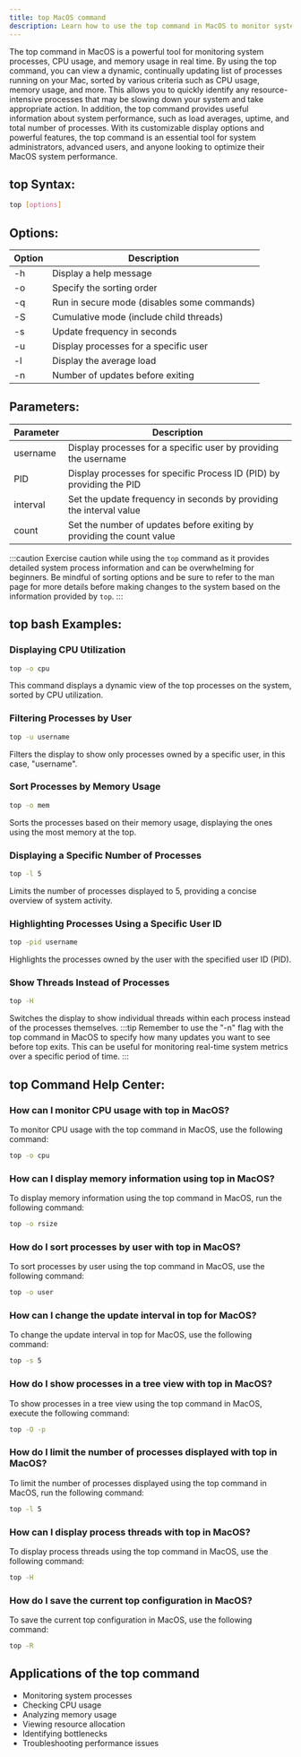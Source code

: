 ```yaml
---
title: top MacOS command
description: Learn how to use the top command in MacOS to monitor system processes, CPU usage, and memory usage in real time. 
---
```


The top command in MacOS is a powerful tool for monitoring system processes, CPU usage, and memory usage in real time. By using the top command, you can view a dynamic, continually updating list of processes running on your Mac, sorted by various criteria such as CPU usage, memory usage, and more. This allows you to quickly identify any resource-intensive processes that may be slowing down your system and take appropriate action. In addition, the top command provides useful information about system performance, such as load averages, uptime, and total number of processes. With its customizable display options and powerful features, the top command is an essential tool for system administrators, advanced users, and anyone looking to optimize their MacOS system performance.
## top Syntax:
```bash
top [options]
```
## Options:
| Option | Description                          |
|--------|--------------------------------------|
| -h     | Display a help message               |
| -o     | Specify the sorting order            |
| -q     | Run in secure mode (disables some commands) |
| -S     | Cumulative mode (include child threads) |
| -s     | Update frequency in seconds          |
| -u     | Display processes for a specific user |
| -l     | Display the average load            |
| -n     | Number of updates before exiting    |

## Parameters:
| Parameter | Description                   |
|-----------|-------------------------------|
| username  | Display processes for a specific user by providing the username |
| PID       | Display processes for specific Process ID (PID) by providing the PID |
| interval  | Set the update frequency in seconds by providing the interval value |
| count     | Set the number of updates before exiting by providing the count value |

:::caution
Exercise caution while using the `top` command as it provides detailed system process information and can be overwhelming for beginners. Be mindful of sorting options and be sure to refer to the man page for more details before making changes to the system based on the information provided by `top`.
:::
## top bash Examples:
### Displaying CPU Utilization
```bash
top -o cpu
```
This command displays a dynamic view of the top processes on the system, sorted by CPU utilization.

### Filtering Processes by User
```bash
top -u username
```
Filters the display to show only processes owned by a specific user, in this case, "username".

### Sort Processes by Memory Usage
```bash
top -o mem
```
Sorts the processes based on their memory usage, displaying the ones using the most memory at the top.

### Displaying a Specific Number of Processes
```bash
top -l 5
```
Limits the number of processes displayed to 5, providing a concise overview of system activity.

### Highlighting Processes Using a Specific User ID
```bash
top -pid username
```
Highlights the processes owned by the user with the specified user ID (PID).

### Show Threads Instead of Processes
```bash
top -H
```
Switches the display to show individual threads within each process instead of the processes themselves.
:::tip
Remember to use the "-n" flag with the top command in MacOS to specify how many updates you want to see before top exits. This can be useful for monitoring real-time system metrics over a specific period of time.
:::

## top Command Help Center:

### How can I monitor CPU usage with top in MacOS?
To monitor CPU usage with the top command in MacOS, use the following command:
```bash
top -o cpu
```

### How can I display memory information using top in MacOS?
To display memory information using the top command in MacOS, run the following command:
```bash
top -o rsize
```

### How do I sort processes by user with top in MacOS?
To sort processes by user using the top command in MacOS, use the following command:
```bash
top -o user
```

### How can I change the update interval in top for MacOS?
To change the update interval in top for MacOS, use the following command:
```bash
top -s 5
```

### How do I show processes in a tree view with top in MacOS?
To show processes in a tree view using the top command in MacOS, execute the following command:
```bash
top -O -p
```

### How do I limit the number of processes displayed with top in MacOS?
To limit the number of processes displayed using the top command in MacOS, run the following command:
```bash
top -l 5
```

### How can I display process threads with top in MacOS?
To display process threads using the top command in MacOS, use the following command:
```bash
top -H
```

### How do I save the current top configuration in MacOS?
To save the current top configuration in MacOS, use the following command:
```bash
top -R
```
## Applications of the top command

- Monitoring system processes
- Checking CPU usage
- Analyzing memory usage
- Viewing resource allocation
- Identifying bottlenecks
- Troubleshooting performance issues